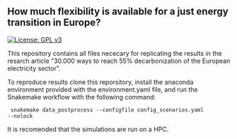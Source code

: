 ## How much flexibility is available for a just energy transition in Europe?

[![License: GPL v3](https://img.shields.io/badge/License-GPLv3-blue.svg)](https://www.gnu.org/licenses/gpl-3.0)

This repository contains all files nececary for replicating the results in the resarch article "30.000 ways to reach 55% decarbonization of the European electricity sector". 

To reproduce results clone this reporsitory, install the anaconda environment provided with the environment.yaml file, and run the Snakemake workflow with the following command:

<code> snakemake data_postprocess --configfile config_scenarios.yaml --nolock </code>

It is recomended that the simulations are run on a HPC.